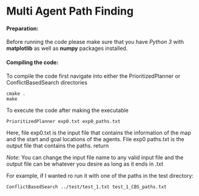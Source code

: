 # Multi Agent Path Finding

#### Preparation:
Before running the code please make sure that you have *Python 3* with **matplotlib** as well as **numpy** packages installed.
&nbsp;
&nbsp;
&nbsp;

#### Compiling the code:
To compile the code first navigate into either the PrioritizedPlanner or ConflictBasedSearch directories
```linux
cmake .
make
```
To execute the code after making the executable
```linux
PrioritizedPlanner exp0.txt exp0_paths.txt
```
Here, file exp0.txt is the input file that contains the information of the map and the
start and goal locations of the agents. File exp0 paths.txt is the output file that
contains the paths.    return

*Note*: You can change the input file name to any valid input file and the output file can be whatever you desire as long as it ends in .txt


For example, if I wanted ro run it with one of the paths in the test directory:
```linux
ConflictBasedSearch ../test/test_1.txt test_1_CBS_paths.txt
```

&nbsp;
